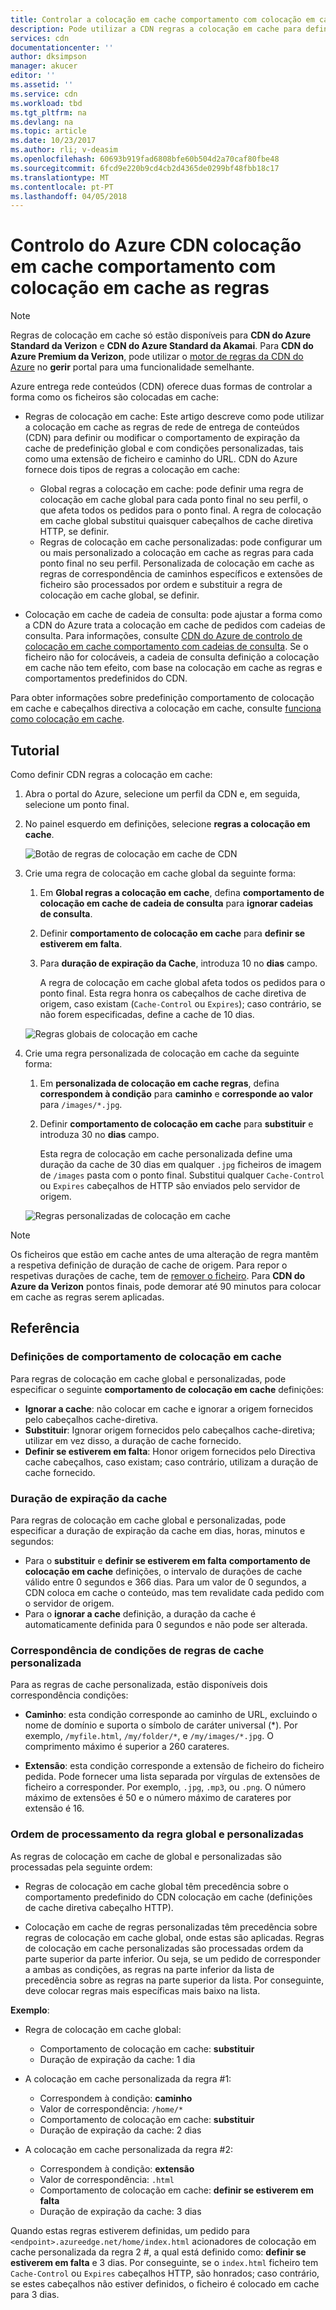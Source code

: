```yaml
---
title: Controlar a colocação em cache comportamento com colocação em cache as regras a CDN do Azure | Microsoft Docs
description: Pode utilizar a CDN regras a colocação em cache para definir ou modificar o comportamento de expiração da cache de predefinição global e com condições, por exemplo, extensões de ficheiro e caminho de URL.
services: cdn
documentationcenter: ''
author: dksimpson
manager: akucer
editor: ''
ms.assetid: ''
ms.service: cdn
ms.workload: tbd
ms.tgt_pltfrm: na
ms.devlang: na
ms.topic: article
ms.date: 10/23/2017
ms.author: rli; v-deasim
ms.openlocfilehash: 60693b919fad6808bfe60b504d2a70caf80fbe48
ms.sourcegitcommit: 6fcd9e220b9cd4cb2d4365de0299bf48fbb18c17
ms.translationtype: MT
ms.contentlocale: pt-PT
ms.lasthandoff: 04/05/2018
---
```

# <a name="control-azure-cdn-caching-behavior-with-caching-rules"></a>Controlo do Azure CDN colocação em cache comportamento com colocação em cache as regras

> [!NOTE] 
> Regras de colocação em cache só estão disponíveis para **CDN do Azure Standard da Verizon** e **CDN do Azure Standard da Akamai**. Para **CDN do Azure Premium da Verizon**, pode utilizar o [motor de regras da CDN do Azure](cdn-rules-engine.md) no **gerir** portal para uma funcionalidade semelhante.
 
Azure entrega rede conteúdos (CDN) oferece duas formas de controlar a forma como os ficheiros são colocadas em cache: 

- Regras de colocação em cache: Este artigo descreve como pode utilizar a colocação em cache as regras de rede de entrega de conteúdos (CDN) para definir ou modificar o comportamento de expiração da cache de predefinição global e com condições personalizadas, tais como uma extensão de ficheiro e caminho do URL. CDN do Azure fornece dois tipos de regras a colocação em cache:
   - Global regras a colocação em cache: pode definir uma regra de colocação em cache global para cada ponto final no seu perfil, o que afeta todos os pedidos para o ponto final. A regra de colocação em cache global substitui quaisquer cabeçalhos de cache diretiva HTTP, se definir.
   - Regras de colocação em cache personalizadas: pode configurar um ou mais personalizado a colocação em cache as regras para cada ponto final no seu perfil. Personalizada de colocação em cache as regras de correspondência de caminhos específicos e extensões de ficheiro são processados por ordem e substituir a regra de colocação em cache global, se definir. 

- Colocação em cache de cadeia de consulta: pode ajustar a forma como a CDN do Azure trata a colocação em cache de pedidos com cadeias de consulta. Para informações, consulte [CDN do Azure de controlo de colocação em cache comportamento com cadeias de consulta](cdn-query-string.md). Se o ficheiro não for colocáveis, a cadeia de consulta definição a colocação em cache não tem efeito, com base na colocação em cache as regras e comportamentos predefinidos do CDN.

Para obter informações sobre predefinição comportamento de colocação em cache e cabeçalhos directiva a colocação em cache, consulte [funciona como colocação em cache](cdn-how-caching-works.md).

## <a name="tutorial"></a>Tutorial

Como definir CDN regras a colocação em cache:

1. Abra o portal do Azure, selecione um perfil da CDN e, em seguida, selecione um ponto final.
2. No painel esquerdo em definições, selecione **regras a colocação em cache**.

   ![Botão de regras de colocação em cache de CDN](./media/cdn-caching-rules/cdn-caching-rules-btn.png)

3. Crie uma regra de colocação em cache global da seguinte forma:
   1. Em **Global regras a colocação em cache**, defina **comportamento de colocação em cache de cadeia de consulta** para **ignorar cadeias de consulta**.
   2. Definir **comportamento de colocação em cache** para **definir se estiverem em falta**.
       
   3. Para **duração de expiração da Cache**, introduza 10 no **dias** campo.

       A regra de colocação em cache global afeta todos os pedidos para o ponto final. Esta regra honra os cabeçalhos de cache diretiva de origem, caso existam (`Cache-Control` ou `Expires`); caso contrário, se não forem especificadas, define a cache de 10 dias. 

     ![Regras globais de colocação em cache](./media/cdn-caching-rules/cdn-global-caching-rules.png)

4. Crie uma regra personalizada de colocação em cache da seguinte forma:
    1. Em **personalizada de colocação em cache regras**, defina **correspondem à condição** para **caminho** e **corresponde ao valor** para `/images/*.jpg`.
    2. Definir **comportamento de colocação em cache** para **substituir** e introduza 30 no **dias** campo.
       
       Esta regra de colocação em cache personalizada define uma duração da cache de 30 dias em qualquer `.jpg` ficheiros de imagem de `/images` pasta com o ponto final. Substitui qualquer `Cache-Control` ou `Expires` cabeçalhos de HTTP são enviados pelo servidor de origem.

    ![Regras personalizadas de colocação em cache](./media/cdn-caching-rules/cdn-custom-caching-rules.png)

    
> [!NOTE] 
> Os ficheiros que estão em cache antes de uma alteração de regra mantêm a respetiva definição de duração de cache de origem. Para repor o respetivas durações de cache, tem de [remover o ficheiro](cdn-purge-endpoint.md). Para **CDN do Azure da Verizon** pontos finais, pode demorar até 90 minutos para colocar em cache as regras serem aplicadas.

## <a name="reference"></a>Referência

### <a name="caching-behavior-settings"></a>Definições de comportamento de colocação em cache
Para regras de colocação em cache global e personalizadas, pode especificar o seguinte **comportamento de colocação em cache** definições:

- **Ignorar a cache**: não colocar em cache e ignorar a origem fornecidos pelo cabeçalhos cache-diretiva.
- **Substituir**: Ignorar origem fornecidos pelo cabeçalhos cache-diretiva; utilizar em vez disso, a duração de cache fornecido.
- **Definir se estiverem em falta**: Honor origem fornecidos pelo Directiva cache cabeçalhos, caso existam; caso contrário, utilizam a duração de cache fornecido.

### <a name="cache-expiration-duration"></a>Duração de expiração da cache
Para regras de colocação em cache global e personalizadas, pode especificar a duração de expiração da cache em dias, horas, minutos e segundos:

- Para o **substituir** e **definir se estiverem em falta** **comportamento de colocação em cache** definições, o intervalo de durações de cache válido entre 0 segundos e 366 dias. Para um valor de 0 segundos, a CDN coloca em cache o conteúdo, mas tem revalidate cada pedido com o servidor de origem.
- Para o **ignorar a cache** definição, a duração da cache é automaticamente definida para 0 segundos e não pode ser alterada.

### <a name="custom-caching-rules-match-conditions"></a>Correspondência de condições de regras de cache personalizada

Para as regras de cache personalizada, estão disponíveis dois correspondência condições:
 
- **Caminho**: esta condição corresponde ao caminho de URL, excluindo o nome de domínio e suporta o símbolo de caráter universal (\*). Por exemplo, `/myfile.html`, `/my/folder/*`, e `/my/images/*.jpg`. O comprimento máximo é superior a 260 carateres.

- **Extensão**: esta condição corresponde a extensão de ficheiro do ficheiro pedida. Pode fornecer uma lista separada por vírgulas de extensões de ficheiro a corresponder. Por exemplo, `.jpg`, `.mp3`, ou `.png`. O número máximo de extensões é 50 e o número máximo de carateres por extensão é 16. 

### <a name="global-and-custom-rule-processing-order"></a>Ordem de processamento da regra global e personalizadas
As regras de colocação em cache de global e personalizadas são processadas pela seguinte ordem:

- Regras de colocação em cache global têm precedência sobre o comportamento predefinido do CDN colocação em cache (definições de cache diretiva cabeçalho HTTP). 

- Colocação em cache de regras personalizadas têm precedência sobre regras de colocação em cache global, onde estas são aplicadas. Regras de colocação em cache personalizadas são processadas ordem da parte superior da parte inferior. Ou seja, se um pedido de corresponder a ambas as condições, as regras na parte inferior da lista de precedência sobre as regras na parte superior da lista. Por conseguinte, deve colocar regras mais específicas mais baixo na lista.

**Exemplo**:
- Regra de colocação em cache global: 
   - Comportamento de colocação em cache: **substituir**
   - Duração de expiração da cache: 1 dia

- A colocação em cache personalizada da regra #1:
   - Correspondem à condição: **caminho**
   - Valor de correspondência: `/home/*`
   - Comportamento de colocação em cache: **substituir**
   - Duração de expiração da cache: 2 dias

- A colocação em cache personalizada da regra #2:
   - Correspondem à condição: **extensão**
   - Valor de correspondência: `.html`
   - Comportamento de colocação em cache: **definir se estiverem em falta**
   - Duração de expiração da cache: 3 dias

Quando estas regras estiverem definidas, um pedido para `<endpoint>.azureedge.net/home/index.html` acionadores de colocação em cache personalizada da regra 2 #, a qual está definido como: **definir se estiverem em falta** e 3 dias. Por conseguinte, se o `index.html` ficheiro tem `Cache-Control` ou `Expires` cabeçalhos HTTP, são honrados; caso contrário, se estes cabeçalhos não estiver definidos, o ficheiro é colocado em cache para 3 dias.

